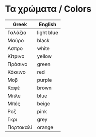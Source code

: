 # Τα χρώματα / Colors

| Greek | English |
|--|--|
| Γαλάζιο | light blue |
| Μαύρο | black |
| Ασπρο | white |
| Κίτρινο | yellow |
| Πράσινο | green |
| Κόκκινο | red |
| Μοβ | purple |
| Καφέ | brown |
| Μπλε | blue |
| Μπές | beige |
| Ροζ | pink |
| Γκρι | grey |
| Πορτοκαλί | orange |
